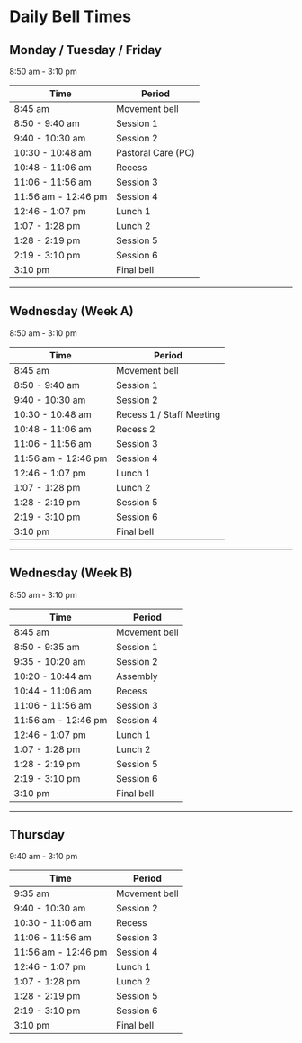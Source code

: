# Daily Bell Times

## Monday / Tuesday / Friday
8:50 am - 3:10 pm
  
| Time               | Period           |
|--------------------|------------------|
| 8:45 am            | Movement bell    |
| 8:50 - 9:40 am     | Session 1        |
| 9:40 - 10:30 am    | Session 2        |
| 10:30 - 10:48 am   | Pastoral Care (PC) |
| 10:48 - 11:06 am   | Recess           |
| 11:06 - 11:56 am   | Session 3        |
| 11:56 am - 12:46 pm| Session 4        |
| 12:46 - 1:07 pm    | Lunch 1          |
| 1:07 - 1:28 pm     | Lunch 2          |
| 1:28 - 2:19 pm     | Session 5        |
| 2:19 - 3:10 pm     | Session 6        |
| 3:10 pm            | Final bell       |

---

## Wednesday (Week A)
8:50 am - 3:10 pm
  
| Time               | Period           |
|--------------------|------------------|
| 8:45 am            | Movement bell    |
| 8:50 - 9:40 am     | Session 1        |
| 9:40 - 10:30 am    | Session 2        |
| 10:30 - 10:48 am   | Recess 1 / Staff Meeting |
| 10:48 - 11:06 am   | Recess 2         |
| 11:06 - 11:56 am   | Session 3        |
| 11:56 am - 12:46 pm| Session 4        |
| 12:46 - 1:07 pm    | Lunch 1          |
| 1:07 - 1:28 pm     | Lunch 2          |
| 1:28 - 2:19 pm     | Session 5        |
| 2:19 - 3:10 pm     | Session 6        |
| 3:10 pm            | Final bell       |

---

## Wednesday (Week B)
8:50 am - 3:10 pm
  
| Time               | Period           |
|--------------------|------------------|
| 8:45 am            | Movement bell    |
| 8:50 - 9:35 am     | Session 1        |
| 9:35 - 10:20 am    | Session 2        |
| 10:20 - 10:44 am   | Assembly         |
| 10:44 - 11:06 am   | Recess           |
| 11:06 - 11:56 am   | Session 3        |
| 11:56 am - 12:46 pm| Session 4        |
| 12:46 - 1:07 pm    | Lunch 1          |
| 1:07 - 1:28 pm     | Lunch 2          |
| 1:28 - 2:19 pm     | Session 5        |
| 2:19 - 3:10 pm     | Session 6        |
| 3:10 pm            | Final bell       |

---

## Thursday
9:40 am - 3:10 pm
  
| Time               | Period           |
|--------------------|------------------|
| 9:35 am            | Movement bell    |
| 9:40 - 10:30 am    | Session 2        |
| 10:30 - 11:06 am   | Recess           |
| 11:06 - 11:56 am   | Session 3        |
| 11:56 am - 12:46 pm| Session 4        |
| 12:46 - 1:07 pm    | Lunch 1          |
| 1:07 - 1:28 pm     | Lunch 2          |
| 1:28 - 2:19 pm     | Session 5        |
| 2:19 - 3:10 pm     | Session 6        |
| 3:10 pm            | Final bell       |
